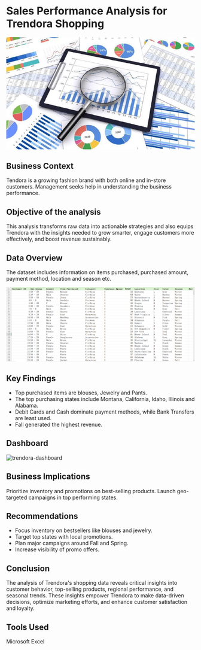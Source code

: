 # Sales Performance Analysis for Trendora Shopping
![header-image](header-image.jpeg)

## Business Context
Tendora is a growing fashion brand with both online and in-store customers. Management seeks help in understanding the business performance.

## Objective of the analysis
This analysis transforms raw data into actionable strategies and also equips Trendora with the insights needed to grow smarter, engage customers more effectively, and boost revenue sustainably.

## Data Overview
The dataset includes information on items purchased, purchased amount, payment method, location and season etc.

![dataset-snapshot](dataset-snapshot.png)

## Key Findings
- Top purchased items are blouses, Jewelry and Pants.
- The top purchasing states include Montana, California, Idaho, Illinois and Alabama.
- Debit Cards and Cash dominate payment methods, while Bank Transfers are least used.
- Fall generated the highest revenue.

## Dashboard
![trendora-dashboard](trendora-dashboard.jpg)

## Business Implications
Prioritize inventory and promotions on best-selling products. Launch geo-targeted campaigns in top performing states.

## Recommendations
- Focus inventory on bestsellers like blouses and jewelry.
- Target top states with local promotions.
- Plan major campaigns around Fall and Spring.
- Increase visibility of promo offers.

## Conclusion
The analysis of Trendora's shopping data reveals critical insights into customer behavior, top-selling products, regional performance, and seasonal trends. These insights empower Trendora to make data-driven decisions, optimize marketing efforts, and enhance customer satisfaction and loyalty.

## Tools Used
Microsoft Excel
